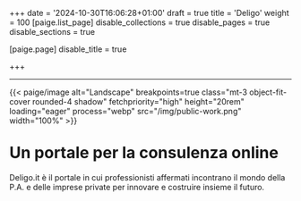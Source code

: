 +++
date = '2024-10-30T16:06:28+01:00'
draft = true
title = 'Deligo'
weight = 100
[paige.list_page]
disable_collections = true
disable_pages = true
disable_sections = true

[paige.page]
disable_title = true

+++
<hr />
{{< paige/image alt="Landscape" breakpoints=true class="mt-3 object-fit-cover rounded-4 shadow" fetchpriority="high" height="20rem" loading="eager" process="webp" src="/img/public-work.png" width="100%" >}}

<h1 class="fw-bold text-center" style="margin-top:2rem">Un portale per la consulenza online</h1>
<div class="container-fluid">
    <div class="justify-content-center row">
        <div class="col col-auto col-lg-7 px-0">
            <p class="lead mb-0 text-center">

Deligo.it è il portale in cui professionisti affermati incontrano il
mondo della P.A. e delle imprese private per innovare e costruire
insieme il futuro.
</p>
        </div>
    </div>
</div>

